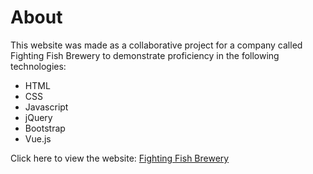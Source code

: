 
# About
This website was made as a collaborative project for a company called Fighting Fish Brewery to demonstrate proficiency in the following technologies:

* HTML
* CSS
* Javascript
* jQuery
* Bootstrap
* Vue.js

Click here to view the website: [Fighting Fish Brewery](http://127.0.0.1:8020/WebProject2020/index.html) 

